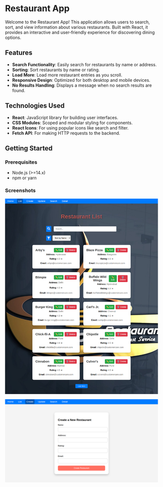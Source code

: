# Restaurant App

Welcome to the Restaurant App! This application allows users to search, sort, and view information about various restaurants. Built with React, it provides an interactive and user-friendly experience for discovering dining options.

## Features

- **Search Functionality**: Easily search for restaurants by name or address.
- **Sorting**: Sort restaurants by name or rating.
- **Load More**: Load more restaurant entries as you scroll.
- **Responsive Design**: Optimized for both desktop and mobile devices.
- **No Results Handling**: Displays a message when no search results are found.

## Technologies Used

- **React**: JavaScript library for building user interfaces.
- **CSS Modules**: Scoped and modular styling for components.
- **React Icons**: For using popular icons like search and filter.
- **Fetch API**: For making HTTP requests to the backend.

## Getting Started

### Prerequisites

- Node.js (>=14.x)
- npm or yarn

### Screenshots

![Alt text](/screenshot/RestaurantList.png)

![Alt text](/screenshot/RestaurantCreate.png)
